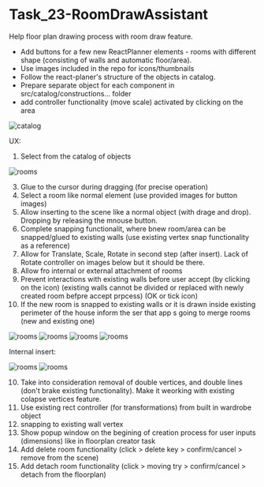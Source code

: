 # Task_23-RoomDrawAssistant

Help floor plan drawing process with room draw feature.

- Add buttons for a few new ReactPlanner elements - rooms with different shape (consisting of walls and automatic floor/area).
- Use images included in the repo for icons/thumbnails
- Follow the react-planer's structure of the objects in catalog.
- Prepare separate object for each component in src/catalog/constructions... folder
- add controller functionality (move scale) activated by clicking on the area

![catalog](https://user-images.githubusercontent.com/38282085/145831467-543a98bf-4b47-41a9-9a45-7997a9cc3e33.JPG)

UX:

1. Select from the catalog of objects

![rooms](rooms.JPG)

3. Glue to the cursor during dragging (for precise operation)
4. Select a room like normal element (use provided images for button images)
5. Allow inserting to the scene like a normal object (with drage and drop). Dropping by releasing the mnouse button.
6. Complete snapping functionalit, where bnew room/area can be snapped/glued to existing walls (use existing vertex snap functionality as a reference)
7. Allow for Translate, Scale, Rotate in second step (after insert). Lack of Rotate controller on images below but it should be there.
8. Allow fro internal or external attachment of rooms
9. Prevent interactions with existing walls before user accept (by clicking on the icon) (existing walls cannot be divided or replaced with newly created room befpre accept prpcess) (OK or tick icon)
10. If the new room is snapped to existing walls or it is drawn inside existing perimeter of the house inform the ser that app s going to merge rooms (new and existing one)

![rooms](RoomAssistant_01.JPG)
![rooms](RoomAssistant_02.JPG)
![rooms](RoomAssistant_03.JPG)
![rooms](RoomAssistant_04.JPG)

Internal insert:

![rooms](RoomAssistant_05.JPG)
![rooms](RoomAssistant_06.JPG)

10. Take into consideration removal of double vertices, and double lines (don't brake existing functionality). Make it weorking with existing colapse vertices feature.
11. Use existing rect controller (for transformations) from built in wardrobe object
13. snapping to existing wall vertex
14. Show popup window on the begining of creation process for user inputs (dimensions) like in floorplan creator task
15. Add delete room functionality (click > delete key > confirm/cancel > remove from the scene)
16. Add detach room functionality (click > moving try > confirm/cancel > detach from the floorplan)
